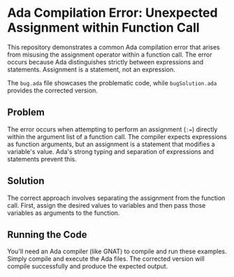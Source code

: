 # Ada Compilation Error: Unexpected Assignment within Function Call

This repository demonstrates a common Ada compilation error that arises from misusing the assignment operator within a function call.  The error occurs because Ada distinguishes strictly between expressions and statements.  Assignment is a statement, not an expression.

The `bug.ada` file showcases the problematic code, while `bugSolution.ada` provides the corrected version.

## Problem

The error occurs when attempting to perform an assignment (`:=`) directly within the argument list of a function call.  The compiler expects expressions as function arguments, but an assignment is a statement that modifies a variable's value.  Ada's strong typing and separation of expressions and statements prevent this.

## Solution

The correct approach involves separating the assignment from the function call.  First, assign the desired values to variables and then pass those variables as arguments to the function.

## Running the Code

You'll need an Ada compiler (like GNAT) to compile and run these examples.  Simply compile and execute the Ada files. The corrected version will compile successfully and produce the expected output.